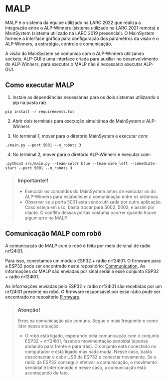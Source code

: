 # MALP

MALP é o sistema da equipe utilizado na LARC 2022 que realiza a integração entre o ALP-Winners (sistema utilizado na LARC 2021 remota) e MainSystem (sistema utilizado na LARC 2019 presencial). O MainSystem fornece a interface gráfica para configuração dos paramêtros da visão e o ALP-Winners, a estratégia, controle e comunicação.

A visão do MainSystem se comunica com o ALP-Winners utilizando sockets. ALP-GUI é uma interface criada para auxiliar no desenvolvimento do ALP-Winners, para executar o MALP não é necessário executar ALP-GUI.

## Como executar MALP

1. Instale as dependências necessárias para os dois sistemas utilizando o pip na pasta raiz
```
pip install -r requirements.txt
```

2. Abrir dois terminais para execução simultânea do MainSystem e ALP-Winners

3. No terminal 1, mover para o diretório MainSystem e executar com:
```
./main.py --port 5001 --n_robots 3

```

4. No terminal 2, mover para o diretório ALP-Winners e executar com:
```
.python3 src/main.py --team-color blue --team-side left --immediate-start --port 5001 --n_robots 3

```

> ### Importante!!
>
> - Executar os comandos do MainSystem antes de executar os do ALP-Winners para estabelecer a comunicação entre os sistemas
> - Observar se a porta 5001 está sendo utilizada por outra aplicação. Caso esteja em uso, basta trocar para 5002, 5003, e assim por diante. O conflito dessas portas costuma ocorrer quando houve algum erro no MALP

## Comunicação MALP com robô

A comunicação do MALP com o robô é feita por meio de sinal de rádio nrf24l01.

Para isso, conectamos um módulo ESP32 + rádio nrf24l01. O firmware para a ESP32 pode ser encontrado neste repositório: [Communication](https://github.com/unball/communication). As informações do MALP são enviadas por sinal serial a esse conjunto ESP32 + radio nrf24l01.

As informações enviadas pelo ESP32 + radio nrf24l01 são recebidas por um nrf24l01 presente no robô. O firmware responsável por esse rádio pode ser encontrado no repositório [Firmware](https://github.com/unball/Firmware).

> ### Atenção!
>
> Erros na comunicação são comuns. Segue o mais frequente e como lidar nessa situação:
>
> - O robô está ligado, esperando pela comunicação com o conjunto ESP32 + nrf24l01, fazendo movimentação senoidal (apenas andando para frente e para trás). O conjunto está conectado no computador e está ligado mas nada muda. Nesse caso, basta desconectar o cabo USB da ESP32 e conectar novamente. Se o rádio da ESP32 conseguir efetivar a comunicação, o movimento senoidal é interrompido e nesse caso, a comunicação está acontecendo de fato.
